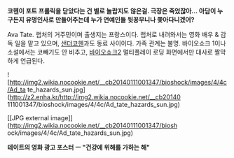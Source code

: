 **코헨이 포트 프롤릭을 닫았다는 건 별로 놀랍지도 않은걸. 극장은 죽었잖아... 아담이 누구든지 유명인사로 만들어주는데 누가 연예인들 뒷꽁무니나 쫓아다니겠어?**
  
Ava Tate. 랩처의 거주민이며 출생지는 프랑스이다. 랩처로 내려와서는 영화 배우 & 감독 일을 맡고 있으며, [샌더코헨](%EC%83%8C%EB%8D%94%20%EC%BD%94%ED%97%A8.md)과도 동료 사이이다. 가족 관계는 불명. 바이오쇼크
1이나 소설에서는 코빼기도 안 비추고, [바이오쇼크2](%EB%B0%94%EC%9D%B4%EC%98%A4%EC%87%BC%ED%81%AC%202.md) 멀티플레이 로딩 화면에서만 대사로
짤막하게 언급된다.

![http://img2.wikia.nocookie.net/__cb20140111001347/bioshock/images/4/4c/Ad_ta
te_hazards_sun.jpg](http://z2.enha.kr/http://img2.wikia.nocookie.net/__cb20140
111001347/bioshock/images/4/4c/Ad_tate_hazards_sun.jpg)

[[JPG external image]](http://img2.wikia.nocookie.net/__cb20140111001347/biosh
ock/images/4/4c/Ad_tate_hazards_sun.jpg)

  
**테이트의 영화 광고 포스터 ㅡ "건강에 위해를 가하는 해"**

